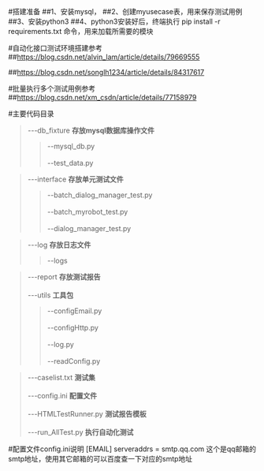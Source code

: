 #搭建准备
##1、安装mysql，
##2、创建myusecase表，用来保存测试用例
##3、安装python3
##4、python3安装好后，终端执行 pip install -r requirements.txt 命令，用来加载所需要的模块

#自动化接口测试环境搭建参考
##https://blog.csdn.net/alvin_lam/article/details/79669555 

##https://blog.csdn.net/songlh1234/article/details/84317617

#批量执行多个测试用例参考
##https://blog.csdn.net/xm_csdn/article/details/77158979 


#主要代码目录
>---db_fixture **存放mysql数据库操作文件**<br>  
>>--mysql_db.py<br>  
>>--test_data.py<br>  

>---interface **存放单元测试文件**<br>  
>>--batch_dialog_manager_test.py<br>  
  --batch_myrobot_test.py<br>  
  --dialog_manager_test.py<br>  

>---log **存放日志文件**<br>  
>>--logs<br>  

>---report **存放测试报告**<br>  
>---utils **工具包**<br>  
>>--configEmail.py<br>  
>>--configHttp.py<br>  
>>--log.py<br>  
>>--readConfig.py<br> 
 
>---caselist.txt **测试集**<br>  
>---config.ini **配置文件**<br>  
>---HTMLTestRunner.py **测试报告模板**<br>  
>---run_AllTest.py **执行自动化测试**<br>  

#配置文件config.ini说明
[EMAIL]
serveraddrs = smtp.qq.com 这个是qq邮箱的smtp地址，使用其它邮箱的可以百度查一下对应的smtp地址
